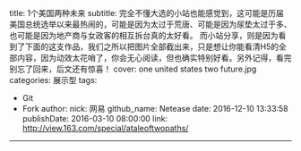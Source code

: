 title: 1个美国两种未来
subtitle: 完全不懂大选的小站也能感觉到，这可能是历届美国总统选举以来最热闹的，可能是因为太过于荒唐、可能是因为尿垫太过于多、也可能是因为地产商与女政客的相互拆台真的太好看。 而小站分享，则是因为看到了下面的这支作品，我们之所以把图片全部截出来，只是想让你能看清H5的全部内容，因为动效太花哨了，你会无心阅读，但也确实特别好看。另外记得，看完别忘了回来，后文还有惊喜！
cover: one united states two future.jpg
categories: 展示型
tags:
  - Git
  - Fork
author:
  nick: 网易
  github_name: Netease
date: 2016-12-10 13:33:58
publishDate: 2016-03-10 08:00:00
link: http://view.163.com/special/ataleoftwopaths/
---
